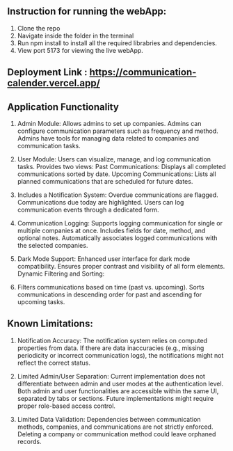 ## Instruction for running the webApp:
  1. Clone the repo
  2. Navigate inside the folder in the terminal
  3. Run npm install to install all the required librabries and dependencies.
  4. View port 5173 for viewing the live webApp.

## Deployment Link : https://communication-calender.vercel.app/


## Application Functionality

  1. Admin Module:
    Allows admins to set up companies.
    Admins can configure communication parameters such as frequency and method.
    Admins have tools for managing data related to companies and communication tasks.
  
  2. User Module:
    Users can visualize, manage, and log communication tasks.
    Provides two views:
    Past Communications: Displays all completed communications sorted by date.
    Upcoming Communications: Lists all planned communications that are scheduled for future dates.
  
  3. Includes a Notification System:
    Overdue communications are flagged.
    Communications due today are highlighted.
    Users can log communication events through a dedicated form.
  
  4. Communication Logging:
    Supports logging communication for single or multiple companies at once.
    Includes fields for date, method, and optional notes.
    Automatically associates logged communications with the selected companies.
  
  5. Dark Mode Support:
    Enhanced user interface for dark mode compatibility.
    Ensures proper contrast and visibility of all form elements.
    Dynamic Filtering and Sorting:
  
  6. Filters communications based on time (past vs. upcoming).
    Sorts communications in descending order for past and ascending for upcoming tasks.

## Known Limitations:

  1. Notification Accuracy:
    The notification system relies on computed properties from data. If there are data inaccuracies (e.g., missing periodicity or incorrect communication logs), the notifications might not reflect the correct status.
  
  2. Limited Admin/User Separation:
    Current implementation does not differentiate between admin and user modes at the authentication level.
    Both admin and user functionalities are accessible within the same UI, separated by tabs or sections.
    Future implementations might require proper role-based access control.
  
  3. Limited Data Validation:
    Dependencies between communication methods, companies, and communications are not strictly enforced.
    Deleting a company or communication method could leave orphaned records.
